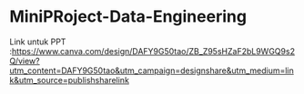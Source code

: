 # MiniPRoject-Data-Engineering
Link untuk PPT :https://www.canva.com/design/DAFY9G50tao/ZB_Z95sHZaF2bL9WGQ9s2Q/view?utm_content=DAFY9G50tao&utm_campaign=designshare&utm_medium=link&utm_source=publishsharelink
